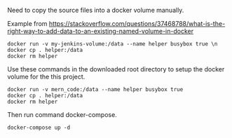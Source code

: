 Need to copy the source files into a docker volume manually.

Example from https://stackoverflow.com/questions/37468788/what-is-the-right-way-to-add-data-to-an-existing-named-volume-in-docker

```
docker run -v my-jenkins-volume:/data --name helper busybox true \n
docker cp . helper:/data
docker rm helper
```

Use these commands in the downloaded root directory to setup the docker volume for the this project.

```
docker run -v mern_code:/data --name helper busybox true
docker cp . helper:/data
docker rm helper
```

Then run command docker-compose.

```
docker-compose up -d
```
